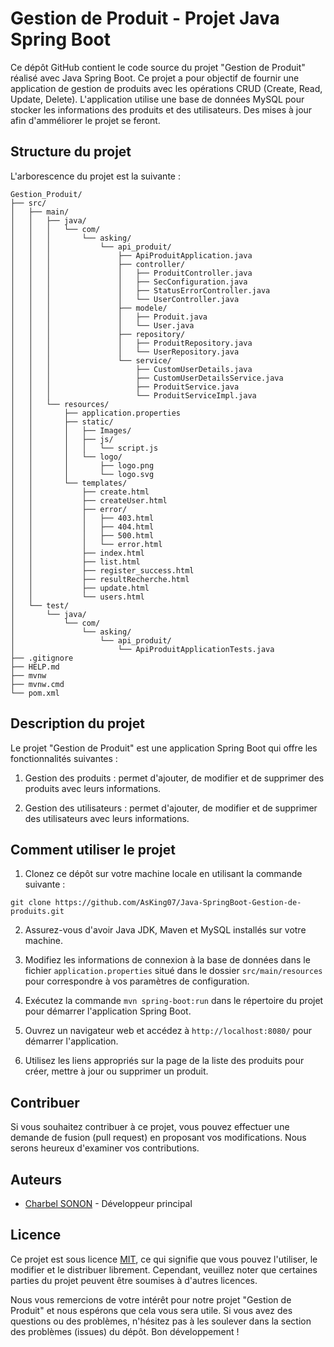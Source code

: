 # Gestion de Produit - Projet Java Spring Boot

Ce dépôt GitHub contient le code source du projet "Gestion de Produit" réalisé avec Java Spring Boot. Ce projet a pour objectif de fournir une application de gestion de produits avec les opérations CRUD (Create, Read, Update, Delete). L'application utilise une base de données MySQL pour stocker les informations des produits et des utilisateurs.
Des mises à jour afin d'amméliorer le projet se feront.
## Structure du projet

L'arborescence du projet est la suivante :

```
Gestion_Produit/
├── src/
│   ├── main/
│   │   ├── java/
│   │   │   └── com/
│   │   │       └── asking/
│   │   │           └── api_produit/
│   │   │               ├── ApiProduitApplication.java
│   │   │               ├── controller/
│   │   │               │   ├── ProduitController.java
│   │   │               │   ├── SecConfiguration.java
│   │   │               │   ├── StatusErrorController.java
│   │   │               │   └── UserController.java
│   │   │               ├── modele/
│   │   │               │   ├── Produit.java
│   │   │               │   └── User.java
│   │   │               ├── repository/
│   │   │               │   ├── ProduitRepository.java
│   │   │               │   └── UserRepository.java
│   │   │               └── service/
│   │   │                   ├── CustomUserDetails.java
│   │   │                   ├── CustomUserDetailsService.java
│   │   │                   ├── ProduitService.java
│   │   │                   └── ProduitServiceImpl.java
│   │   └── resources/
│   │       ├── application.properties
│   │       ├── static/
│   │       │   ├── Images/
│   │       │   ├── js/
│   │       │   │   └── script.js
│   │       │   └── logo/
│   │       │       ├── logo.png
│   │       │       └── logo.svg
│   │       └── templates/
│   │           ├── create.html
│   │           ├── createUser.html
│   │           ├── error/
│   │           │   ├── 403.html
│   │           │   ├── 404.html
│   │           │   ├── 500.html
│   │           │   └── error.html
│   │           ├── index.html
│   │           ├── list.html
│   │           ├── register_success.html
│   │           ├── resultRecherche.html
│   │           ├── update.html
│   │           └── users.html
│   └── test/
│       └── java/
│           └── com/
│               └── asking/
│                   └── api_produit/
│                       └── ApiProduitApplicationTests.java
├── .gitignore
├── HELP.md
├── mvnw
├── mvnw.cmd
└── pom.xml
```

## Description du projet

Le projet "Gestion de Produit" est une application Spring Boot qui offre les fonctionnalités suivantes :

1. Gestion des produits : permet d'ajouter, de modifier et de supprimer des produits avec leurs informations.

2. Gestion des utilisateurs : permet d'ajouter, de modifier et de supprimer des utilisateurs avec leurs informations.

## Comment utiliser le projet

1. Clonez ce dépôt sur votre machine locale en utilisant la commande suivante :

```
git clone https://github.com/AsKing07/Java-SpringBoot-Gestion-de-produits.git
```

2. Assurez-vous d'avoir Java JDK, Maven et MySQL installés sur votre machine.

3. Modifiez les informations de connexion à la base de données dans le fichier `application.properties` situé dans le dossier `src/main/resources` pour correspondre à vos paramètres de configuration.

4. Exécutez la commande `mvn spring-boot:run` dans le répertoire du projet pour démarrer l'application Spring Boot.

5. Ouvrez un navigateur web et accédez à `http://localhost:8080/` pour démarrer l'application.

6. Utilisez les liens appropriés sur la page de la liste des produits pour créer, mettre à jour ou supprimer un produit.

## Contribuer

Si vous souhaitez contribuer à ce projet, vous pouvez effectuer une demande de fusion (pull request) en proposant vos modifications. Nous serons heureux d'examiner vos contributions.

## Auteurs

- [Charbel SONON](https://github.com/AsKing07) - Développeur principal

## Licence

Ce projet est sous licence [MIT](LICENSE), ce qui signifie que vous pouvez l'utiliser, le modifier et le distribuer librement. Cependant, veuillez noter que certaines parties du projet peuvent être soumises à d'autres licences.

Nous vous remercions de votre intérêt pour notre projet "Gestion de Produit" et nous espérons que cela vous sera utile. Si vous avez des questions ou des problèmes, n'hésitez pas à les soulever dans la section des problèmes (issues) du dépôt. Bon développement !
